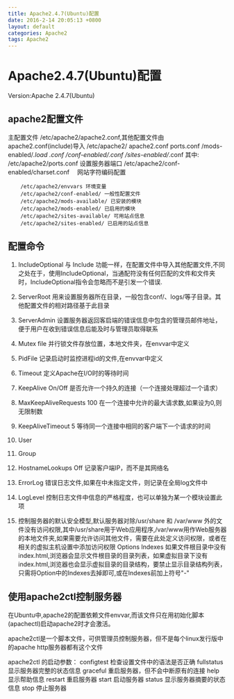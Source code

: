```yaml
---
title: Apache2.4.7(Ubuntu)配置
date: 2016-2-14 20:05:13 +0800
layout: default
categories: Apache2 
tags: Apache2 
---
```


# Apache2.4.7(Ubuntu)配置
Version:Apache 2.4.7(Ubuntu)

## apache2配置文件
主配置文件 /etc/apache2/apache2.conf,其他配置文件由apache2.conf(include)导入 
/etc/apache2/
    apache2.conf
    ports.conf
    /mods-enabled/*.load *.conf
    /conf-enabled/*.conf
    /sites-enabled/*.conf
其中:
        /etc/apache2/ports.conf     设置服务器端口
        /etc/apache2/conf-enabled/charset.conf 　网站字符编码配置
        
        /etc/apache2/envvars 环境变量
        /etc/apache2/conf-enabled/ 一般性配置文件
        /etc/apache2/mods-available/ 已安装的模块
        /etc/apache2/mods-enabled/ 已启用的模块
        /etc/apache2/sites-available/ 可用站点信息
        /etc/apache2/sites-enabled/ 已启用的站点信息


## 配置命令
1. IncludeOptional 与 Include 功能一样，在配置文件中导入其他配置文件,不同之处在于，使用IncludeOptional，当通配符没有任何匹配的文件和文件夹时，IncludeOptional指令会忽略而不是引发一个错误. 
2. ServerRoot 用来设置服务器所在目录，一般包含conf/、logs/等子目录。其他配置文件的相对路径基于此目录 
3. ServerAdmin 设置服务器返回客启端的错误信息中包含的管理员邮件地址，便于用户在收到错误信息后能及时与管理员取得联系
4. Mutex file 并行锁文件存放位置，本地文件夹，在envvar中定义
5. PidFile 记录启动时监控进程id的文件,在envvar中定义
6. Timeout 定义Apache在I/O时的等待时间

7. KeepAlive On/Off 是否允许一个持久的连接（一个连接处理超过一个请求）
8. MaxKeepAliveRequests 100 在一个连接中允许的最大请求数,如果设为0,则无限制数
9. KeepAliveTimeout 5 等待同一个连接中相同的客户端下一个请求的时间

10. User 
11. Group

12. HostnameLookups Off 记录客户端IP，而不是其网络名
13. ErrorLog 错误日志文件,如果在<VirtualHost>中未指定文件，则记录在全局log文件中
14. LogLevel 控制日志文件中信息的严格程度，也可以单独为某一个模块设置此项
    
15. <Directory> 控制服务器的默认安全模型,默认服务器对除/usr/share 和 /var/www 外的文件没有访问权限,其中/usr/share用于Web应用程序,/var/www用作Web服务器的本地文件夹,如果需要允许访问其他文件，需要在此处定义访问权限，或者在相关的虚拟主机设置中添加访问权限 
Options Indexes 如果文件根目录中没有index.html,浏览器会显示文件根目录的目录列表，如果虚拟目录下没有index.html,浏览器也会显示虚拟目录的目录结构，要禁止显示目录结构列表，只需将Option中的Indexes去掉即可,或在Indexes前加上符号"-"

## 使用apache2ctl控制服务器
在Ubuntu中,apache2的配置依赖文件envvar,而该文件只在用初始化脚本(apachectl)启动apache2时才会激活。

apache2ctl是一个脚本文件，可供管理员控制服务器，但不是每个linux发行版中的apache http服务器都有这个文件　

apache2ctl 的启动参数：
    configtest  检查设置文件中的语法是否正确
    fullstatus  显示服务器完整的状态信息
    graceful    重启服务器，但不会中断原有的连接
    help        显示帮助信息
    restart     重启服务器
    start       启动服务器
    status      显示服务器摘要的状态信息
    stop        停止服务器
